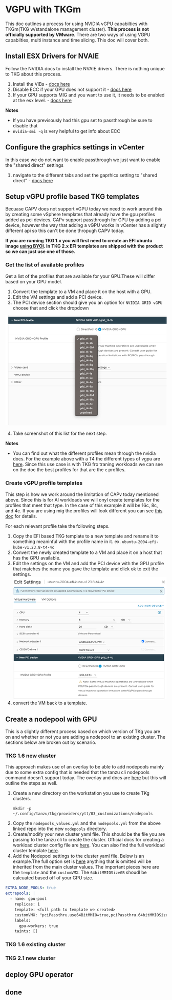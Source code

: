 # VGPU with TKGm

This doc outlines a process for using NVIDIA vGPU capabilties with TKGm(TKG w/standalone management cluster). **This process is not officially supported by VMware**. There are two ways of using VGPU capabilties, multi instance and time slicing. This doc will cover both.


## Install ESX Drivers for NVAIE

Follow the NVIDIA docs to install the NVAIE drivers. There is nothing unique to TKG about this process.

1. Install the VIBs - [docs here](https://docs.nvidia.com/ai-enterprise/latest/quick-start-guide/index.html#installing-grid-vgpu-manager-vmware-vsphere)
2. Disable ECC if your GPU does not support it - [docs here](https://docs.nvidia.com/ai-enterprise/latest/quick-start-guide/index.html#disabling-enabling-ecc-memory)
3. If your GPU supports MIG and you want to use it, it needs to be enabled at the esx level. - [docs here](https://docs.nvidia.com/datacenter/tesla/mig-user-guide/#enable-mig-mode)


**Notes**
* If you have previsously had this gpu set to passthrough be sure to disable that
* `nvidia-smi -q` is very helpful to get info about ECC


## Configure the graphics settings in vCenter

In this case we do not want to enable passthrough we just want to enable the "shared direct" settings

1. navigate to the different tabs and set the gaprhics setting to "shared direct" -  [docs here](https://docs.nvidia.com/ai-enterprise/latest/quick-start-guide/index.html#changing-default-gpu-mode-vmware-vsphere)


## Setup vGPU profile based TKG templates

Becuase CAPV does not support vGPU today we need to work around this by creating some vSphere templates that already have the gpu profiles added as pci devices. CAPv support passthrough for GPU by adding a pci device, however the way that adding a vGPU works in vCenter has a slightly different api so this can't be done thropugh CAPV today.


**If you are running TKG 1.x you will first need to create an EFI ubuntu image [using BYOI](https://docs.vmware.com/en/VMware-Tanzu-Kubernetes-Grid/1.6/vmware-tanzu-kubernetes-grid-16/GUID-build-images-linux.html). In TKG 2.x EFI templates are shipped with the product so we can just use one of those.**

### Get the list of available profiles

Get a list of the profiles that are available for your GPU.These will differ based on your GPU model. 

1. Convert the template to a VM and place it on the host with a GPU. 
2. Edit the VM settings and add a PCI device.
3. The PCI device section should give you an option for `NVIDIA GRID vGPU` choose that and click the dropdown

![](images/2023-05-12-13-23-36.png)

4. Take screenshot of this list for the next step. 


**Notes**

* You can find out what the different profiles mean through the nvidia docs. For the example above with a T4 the different types of vgpu are [here](https://docs.nvidia.com/grid/10.0/grid-vgpu-user-guide/index.html#vgpu-types-tesla-t4). Since this use case is with TKG fro traning workloads we can see on the doc the best profiles for that are the `c` profiles.


### Create vGPU profile templates

This step is how we work around the limitation of CAPv today mentioned above. Since this is for AI workloads we will onyl create templates for the profiles that meet that type. In the case of this example it will be 16c, 8c, and 4c. If you are using mig the profiles will look different you can see [this doc](https://docs.nvidia.com/datacenter/tesla/mig-user-guide/#a100-profiles) for details. 

For each relevant profile take the following steps.

1. Copy the EFI based TKG template to a new template and rename it to something meaninful with the profile name in it. ex. `ubuntu-2004-efi-kube-v1.23.8-t4-4c`
2. Convert the newly created template to a VM and place it on a host that has the GPU available. 
3. Edit the settings on the VM and add the PCI device with the GPU profile that matches the name you gave the template and click ok to exit the settings. 
![](images/2023-05-12-14-49-10.png)
4. convert the VM back to a template.



## Create a nodepool with GPU

This is a slightly different process based on which version of TKg you are on and whether or not you are adding a nodepool to an existing cluster. The sections below are broken out by scenario.

### TKG 1.6 new cluster

This approach makes use of an overlay to be able to add nodepools mainly due to some extra config that is needed that the tanzu cli nodepools command doesn't support today. The overlay and docs are [here](https://github.com/warroyo/tkg-overlays/tree/main/vsphere/nodepools#usage-for-new-clusters) but this will outline the steps as well.

1. Create a new directory on the workstation you use to create TKg clusters. 
   ```
   mkdir -p ~/.config/tanzu/tkg/providers/ytt/03_customizations/nodepools
   ``` 
2. Copy the `nodepools_values.yml` and the `nodepools.yml` from the above linked repo into the new `nodepools` directory. 
3. Create/modify your new cluster yaml file. This should be the file you are passing to the tanzu cli to create the cluster. Official docs for creating a workload cluster config file are [here](https://docs.vmware.com/en/VMware-Tanzu-Kubernetes-Grid/1.6/vmware-tanzu-kubernetes-grid-16/GUID-tanzu-k8s-clusters-index.html#create-a-workload-cluster-configuration-file-1.). You can also find the full workload cluster template [here](https://docs.vmware.com/en/VMware-Tanzu-Kubernetes-Grid/1.6/vmware-tanzu-kubernetes-grid-16/GUID-tanzu-k8s-clusters-vsphere.html).
4. Add the Nodepool settings to the cluster yaml file. Below is an example.The full option set is [here](https://github.com/warroyo/tkg-overlays/blob/main/vsphere/nodepools/cluster_config.yml) anything that is omitted will be inherited from the main cluster values. The important pieces here are the `template` and the `customVMX`. The `64bitMMIOSizeGB` shoudl be calcuated based off of your GPU size. 
```yaml
EXTRA_NODE_POOLS: true
extrapools: |
  - name: gpu-pool
    replicas: 1
    template: <full path to template we created>
    customVMX: "pciPassthru.use64BitMMIO=true,pciPassthru.64bitMMIOSizeGB=<GIB>"
    labels:
      gpu-workers: true 
    taints: []
```


### TKG 1.6 existing cluster

### TKG 2.1 new cluster


## deploy GPU operator

## done

